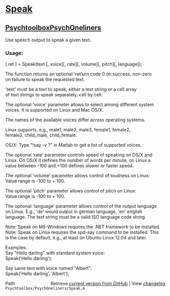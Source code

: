 # [Speak](Speak)
## [Psychtoolbox](Psychtoolbox)[PsychOneliners](PsychOneliners)

Use speech output to speak a given text.  
  
### Usage:  
  
[ ret ] = Speak(text [, voice][, rate][, volume][, pitch][, language]);  
  
The function returns an optional 'ret'urn code 0 on success, non-zero  
on failure to speak the requested text.  
  
'text' must be a text to speak, either a text string or a cell array  
of text strings to speak separately, cell by cell.  
  
The optional 'voice' parameter allows to select among different system  
voices. It is supported on Linux and Mac OS/X.  
  
The names of the available voices differ across operating systems.  
  
Linux supports, e.g., male1,  male2,  male3,  female1,  female2,  
female3, child\_male, child\_female.  
  
OS/X: Type "!say -v ?" in Matlab to get a list of supported voices.  
  
The optional 'rate' parameter controls speed of speaking on OS/X and  
Linux. On OS/X it defines the number of words per minute, on Linux a  
value between -100 and +100 defines slower or faster speed.  
  
The optional 'volume' parameter allows control of loudness on Linux:  
Value range is -100 to + 100.  
  
The optional 'pitch' parameter allows control of pitch on Linux:  
Value range is -100 to + 100.  
  
The optional 'language' parameter allows control of the output language  
on Linux. E.g., 'de' would output in german language, 'en' english  
language. The text string must be a valid ISO language code string.  
  
Note: Speak on MS-Windows requires the .NET framework to be installed.  
Note: Speak on Linux requires the spd-say command to be installed. This  
is the case by default, e.g., at least on Ubuntu Linux 12.04 and later.  
  
Examples:  
Say "Hello darling" with standard system voice:  
Speak('Hello darling');  
  
Say same text with voice named "Albert":  
Speak('Hello darling', 'Albert');  
  




<div class="code_header" style="text-align:right;">
  <span style="float:left;">Path&nbsp;&nbsp;</span> <span class="counter">Retrieve <a href=
  "https://raw.github.com/Psychtoolbox-3/Psychtoolbox-3/beta/Psychtoolbox/PsychOneliners/Speak.m">current version from GitHub</a> | View <a href=
  "https://github.com/Psychtoolbox-3/Psychtoolbox-3/commits/beta/Psychtoolbox/PsychOneliners/Speak.m">changelog</a></span>
</div>
<div class="code">
  <code>Psychtoolbox/PsychOneliners/Speak.m</code>
</div>

